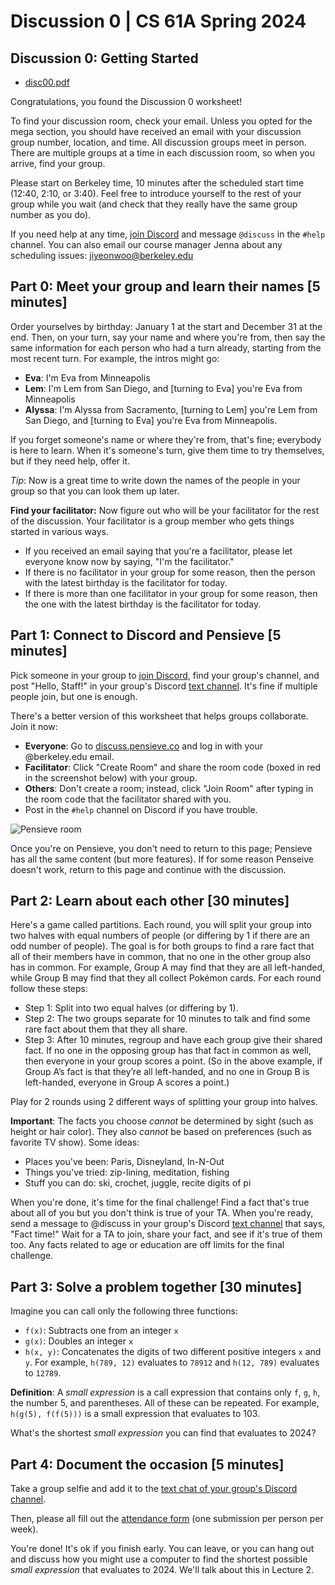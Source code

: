 Discussion 0 | CS 61A Spring 2024
=================================

Discussion 0: Getting Started[​](https://www.learncs.site/docs/curriculum-resource/cs61a/dis/disc00#discussion-0-getting-started "Direct link to Discussion 0: Getting Started")
--------------------------------------------------------------------------------------------------------------------------------------------------------------------------------

*   [disc00.pdf](https://www.learncs.site/assets/files/disc00-fd55edbc1ffb6617f04d8cf499aa0693.pdf)

Congratulations, you found the Discussion 0 worksheet!

To find your discussion room, check your email. Unless you opted for the mega section, you should have received an email with your discussion group number, location, and time. All discussion groups meet in person. There are multiple groups at a time in each discussion room, so when you arrive, find your group.

Please start on Berkeley time, 10 minutes after the scheduled start time (12:40, 2:10, or 3:40). Feel free to introduce yourself to the rest of your group while you wait (and check that they really have the same group number as you do).

If you need help at any time, [join Discord](https://cs61a.org/articles/discord) and message `@discuss` in the `#help` channel. You can also email our course manager Jenna about any scheduling issues: [jiyeonwoo@berkeley.edu](mailto:jiyeonwoo@berkeley.edu)

Part 0: Meet your group and learn their names \[5 minutes\][​](https://www.learncs.site/docs/curriculum-resource/cs61a/dis/disc00#part-0-meet-your-group-and-learn-their-names-5-minutes "Direct link to part-0-meet-your-group-and-learn-their-names-5-minutes")
-----------------------------------------------------------------------------------------------------------------------------------------------------------------------------------------------------------------------------------------------------------------

Order yourselves by birthday: January 1 at the start and December 31 at the end. Then, on your turn, say your name and where you're from, then say the same information for each person who had a turn already, starting from the most recent turn. For example, the intros might go:

*   **Eva**: I'm Eva from Minneapolis
*   **Lem**: I'm Lem from San Diego, and \[turning to Eva\] you're Eva from Minneapolis
*   **Alyssa**: I'm Alyssa from Sacramento, \[turning to Lem\] you're Lem from San Diego, and \[turning to Eva\] you're Eva from Minneapolis.

If you forget someone's name or where they're from, that's fine; everybody is here to learn. When it's someone's turn, give them time to try themselves, but if they need help, offer it.

_Tip_: Now is a great time to write down the names of the people in your group so that you can look them up later.

**Find your facilitator:** Now figure out who will be your facilitator for the rest of the discussion. Your facilitator is a group member who gets things started in various ways.

*   If you received an email saying that you're a facilitator, please let everyone know now by saying, "I'm the facilitator."
*   If there is no facilitator in your group for some reason, then the person with the latest birthday is the facilitator for today.
*   If there is more than one facilitator in your group for some reason, then the one with the latest birthday is the facilitator for today.

Part 1: Connect to Discord and Pensieve \[5 minutes\][​](https://www.learncs.site/docs/curriculum-resource/cs61a/dis/disc00#part-1-connect-to-discord-and-pensieve-5-minutes "Direct link to part-1-connect-to-discord-and-pensieve-5-minutes")
-----------------------------------------------------------------------------------------------------------------------------------------------------------------------------------------------------------------------------------------------

Pick someone in your group to [join Discord](https://cs61a.org/articles/discord), find your group's channel, and post "Hello, Staff!" in your group's Discord [text channel](https://support.discord.com/hc/en-us/articles/4412085582359-Text-Channels-Text-Chat-In-Voice-Channels#h_01FMJT412WBX1MR4HDYNR8E95X). It's fine if multiple people join, but one is enough.

There's a better version of this worksheet that helps groups collaborate. Join it now:

*   **Everyone**: Go to [discuss.pensieve.co](http://discuss.pensieve.co/) and log in with your @berkeley.edu email.
*   **Facilitator**: Click "Create Room" and share the room code (boxed in red in the screenshot below) with your group.
*   **Others**: Don't create a room; instead, click "Join Room" after typing in the room code that the facilitator shared with you.
*   Post in the `#help` channel on Discord if you have trouble.

![Pensieve room](https://www.learncs.site/assets/images/img3-e5592b88a990b145e54642835899ebd3.png)

Once you're on Pensieve, you don't need to return to this page; Pensieve has all the same content (but more features). If for some reason Penseive doesn't work, return to this page and continue with the discussion.

Part 2: Learn about each other \[30 minutes\][​](https://www.learncs.site/docs/curriculum-resource/cs61a/dis/disc00#part-2-learn-about-each-other-30-minutes "Direct link to part-2-learn-about-each-other-30-minutes")
-----------------------------------------------------------------------------------------------------------------------------------------------------------------------------------------------------------------------

Here's a game called partitions. Each round, you will split your group into two halves with equal numbers of people (or differing by 1 if there are an odd number of people). The goal is for both groups to find a rare fact that all of their members have in common, that no one in the other group also has in common. For example, Group A may find that they are all left-handed, while Group B may find that they all collect Pokémon cards. For each round follow these steps:

*   Step 1: Split into two equal halves (or differing by 1).
*   Step 2: The two groups separate for 10 minutes to talk and find some rare fact about them that they all share.
*   Step 3: After 10 minutes, regroup and have each group give their shared fact. If no one in the opposing group has that fact in common as well, then everyone in your group scores a point. (So in the above example, if Group A’s fact is that they’re all left-handed, and no one in Group B is left-handed, everyone in Group A scores a point.)

Play for 2 rounds using 2 different ways of splitting your group into halves.

**Important**: The facts you choose _cannot_ be determined by sight (such as height or hair color). They also _cannot_ be based on preferences (such as favorite TV show). Some ideas:

*   Places you've been: Paris, Disneyland, In-N-Out
*   Things you've tried: zip-lining, meditation, fishing
*   Stuff you can do: ski, crochet, juggle, recite digits of pi

When you're done, it's time for the final challenge! Find a fact that's true about all of you but you don't think is true of your TA. When you're ready, send a message to @discuss in your group's Discord [text channel](https://support.discord.com/hc/en-us/articles/4412085582359-Text-Channels-Text-Chat-In-Voice-Channels#h_01FMJT412WBX1MR4HDYNR8E95X) that says, "Fact time!" Wait for a TA to join, share your fact, and see if it's true of them too. Any facts related to age or education are off limits for the final challenge.

Part 3: Solve a problem together \[30 minutes\][​](https://www.learncs.site/docs/curriculum-resource/cs61a/dis/disc00#part-3-solve-a-problem-together-30-minutes "Direct link to part-3-solve-a-problem-together-30-minutes")
-----------------------------------------------------------------------------------------------------------------------------------------------------------------------------------------------------------------------------

Imagine you can call only the following three functions:

*   `f(x)`: Subtracts one from an integer `x`
*   `g(x)`: Doubles an integer `x`
*   `h(x, y)`: Concatenates the digits of two different positive integers `x` and `y`. For example, `h(789, 12)` evaluates to `78912` and `h(12, 789)` evaluates to `12789`.

**Definition**: A _small expression_ is a call expression that contains only `f`, `g`, `h`, the number 5, and parentheses. All of these can be repeated. For example, `h(g(5), f(f(5)))` is a small expression that evaluates to 103.

What's the shortest _small expression_ you can find that evaluates to 2024?

Part 4: Document the occasion \[5 minutes\][​](https://www.learncs.site/docs/curriculum-resource/cs61a/dis/disc00#part-4-document-the-occasion-5-minutes "Direct link to part-4-document-the-occasion-5-minutes")
-----------------------------------------------------------------------------------------------------------------------------------------------------------------------------------------------------------------

Take a group selfie and add it to the [text chat of your group's Discord channel](https://support.discord.com/hc/en-us/articles/4412085582359-Text-Channels-Text-Chat-In-Voice-Channels#h_01FMJT412WBX1MR4HDYNR8E95X).

Then, please all fill out the [attendance form](https://forms.gle/yH4KNcMN4VSd6mGG6) (one submission per person per week).

You're done! It's ok if you finish early. You can leave, or you can hang out and discuss how you might use a computer to find the shortest possible _small expression_ that evaluates to 2024. We'll talk about this in Lecture 2.